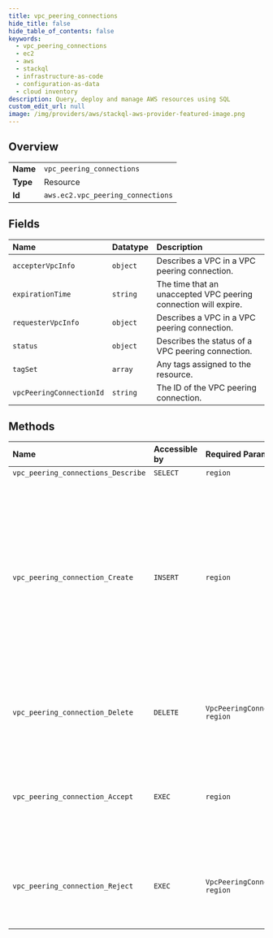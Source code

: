 ```yaml
---
title: vpc_peering_connections
hide_title: false
hide_table_of_contents: false
keywords:
  - vpc_peering_connections
  - ec2
  - aws    
  - stackql
  - infrastructure-as-code
  - configuration-as-data
  - cloud inventory
description: Query, deploy and manage AWS resources using SQL
custom_edit_url: null
image: /img/providers/aws/stackql-aws-provider-featured-image.png
---
```

  
    

## Overview
<table><tbody>
<tr><td><b>Name</b></td><td><code>vpc_peering_connections</code></td></tr>
<tr><td><b>Type</b></td><td>Resource</td></tr>
<tr><td><b>Id</b></td><td><code>aws.ec2.vpc_peering_connections</code></td></tr>
</tbody></table>

## Fields
| Name | Datatype | Description |
|:-----|:---------|:------------|
| `accepterVpcInfo` | `object` | Describes a VPC in a VPC peering connection. |
| `expirationTime` | `string` | The time that an unaccepted VPC peering connection will expire. |
| `requesterVpcInfo` | `object` | Describes a VPC in a VPC peering connection. |
| `status` | `object` | Describes the status of a VPC peering connection. |
| `tagSet` | `array` | Any tags assigned to the resource. |
| `vpcPeeringConnectionId` | `string` | The ID of the VPC peering connection. |
## Methods
| Name | Accessible by | Required Params | Description |
|:-----|:--------------|:----------------|:------------|
| `vpc_peering_connections_Describe` | `SELECT` | `region` | Describes one or more of your VPC peering connections. |
| `vpc_peering_connection_Create` | `INSERT` | `region` | &lt;p&gt;Requests a VPC peering connection between two VPCs: a requester VPC that you own and an accepter VPC with which to create the connection. The accepter VPC can belong to another Amazon Web Services account and can be in a different Region to the requester VPC. The requester VPC and accepter VPC cannot have overlapping CIDR blocks.&lt;/p&gt; &lt;note&gt; &lt;p&gt;Limitations and rules apply to a VPC peering connection. For more information, see the &lt;a href="https://docs.aws.amazon.com/vpc/latest/peering/vpc-peering-basics.html#vpc-peering-limitations"&gt;limitations&lt;/a&gt; section in the &lt;i&gt;VPC Peering Guide&lt;/i&gt;.&lt;/p&gt; &lt;/note&gt; &lt;p&gt;The owner of the accepter VPC must accept the peering request to activate the peering connection. The VPC peering connection request expires after 7 days, after which it cannot be accepted or rejected.&lt;/p&gt; &lt;p&gt;If you create a VPC peering connection request between VPCs with overlapping CIDR blocks, the VPC peering connection has a status of &lt;code&gt;failed&lt;/code&gt;.&lt;/p&gt; |
| `vpc_peering_connection_Delete` | `DELETE` | `VpcPeeringConnectionId, region` | Deletes a VPC peering connection. Either the owner of the requester VPC or the owner of the accepter VPC can delete the VPC peering connection if it's in the &lt;code&gt;active&lt;/code&gt; state. The owner of the requester VPC can delete a VPC peering connection in the &lt;code&gt;pending-acceptance&lt;/code&gt; state. You cannot delete a VPC peering connection that's in the &lt;code&gt;failed&lt;/code&gt; state. |
| `vpc_peering_connection_Accept` | `EXEC` | `region` | &lt;p&gt;Accept a VPC peering connection request. To accept a request, the VPC peering connection must be in the &lt;code&gt;pending-acceptance&lt;/code&gt; state, and you must be the owner of the peer VPC. Use &lt;a&gt;DescribeVpcPeeringConnections&lt;/a&gt; to view your outstanding VPC peering connection requests.&lt;/p&gt; &lt;p&gt;For an inter-Region VPC peering connection request, you must accept the VPC peering connection in the Region of the accepter VPC.&lt;/p&gt; |
| `vpc_peering_connection_Reject` | `EXEC` | `VpcPeeringConnectionId, region` | Rejects a VPC peering connection request. The VPC peering connection must be in the &lt;code&gt;pending-acceptance&lt;/code&gt; state. Use the &lt;a&gt;DescribeVpcPeeringConnections&lt;/a&gt; request to view your outstanding VPC peering connection requests. To delete an active VPC peering connection, or to delete a VPC peering connection request that you initiated, use &lt;a&gt;DeleteVpcPeeringConnection&lt;/a&gt;. |
